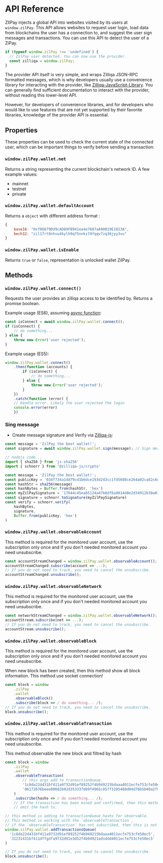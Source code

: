 # API Reference

ZIlPay injects a global API into websites visited by its users at `window.zilPay`. This API allows websites to request user login, load data from blockchains the user has a connection to, and suggest the user sign messages and transactions. You can use this API to detect the user of a ZiPay.

```javascript
if (typeof window.zilPay !== 'undefined') {
  // ZilPay user detected. You can now use the provider.
  const zilliqa = window.zilPay;
}
```

The provider API itself is very simple, and wraps Zilliqa JSON-RPC formatted messages, which is why developers usually use a convenience library for interacting with the provider, like [Zilliqa-JavaScript-Library](https://github.com/Zilliqa/Zilliqa-JavaScript-Library). You can generally find sufficient documentation to interact with the provider, without reading this lower-level API.

However, for developers of convenience libraries, and for developers who would like to use features that are not yet supported by their favorite libraries, knowledge of the provider API is essential.

## Properties

These properties can be used to check the current state of the connected user, which can be important things to verify before sending a transaction:

### `window.zilPay.wallet.net`

Returns a string representing the current blockchain's network ID. A few example values:
- mainnet
- testnet
- private


### `window.zilPay.wallet.defaultAccount`

Returns a `object` with different address format :
```javascript
{
    base16: "0xf0D679Dd9cAD89FB941ea4e7687aA90019E1023A",
    bech32: "zil17rt8nhvu4kylh9q75nnks74fqqv7zq36jyy3vu"
}
```


### `window.zilPay.wallet.isEnable`

Returns `true` or `false`, representation is unlocked wallet ZilPay.

## Methods

### `window.zilPay.wallet.connect()`

Requests the user provides an zilliqa access to be identified by. Returns a promise boolean.

Example usage (ES6), assuming [async function](https://developer.mozilla.org/en-US/docs/Web/JavaScript/Reference/Statements/async_function):

```javascript
const isConnect = await window.zilPay.wallet.connect();
if (isConnect) {
    // do something...
} else {
    throw new Error('user rejected');
}
```
Example usage (ES5):

```javascript
window.zilPay.wallet.connect()
    .then(function (accounts) {
        if (isConnect) {
            // do something...
        } else {
            throw new Error('user rejected');
        }
    })
    .catch(function (error) {
    // Handle error. Likely the user rejected the login
    console.error(error)
    })
```

### Sing message

* Create message signature and Verify via [Zilliqa-js](https://github.com/Zilliqa/Zilliqa-JavaScript-Library):

```javascript
const message = 'ZilPay the best wallet!';
const signature = await window.zilPay.wallet.sign(message); // Sign mesg via ZilPay.

// nodejs code...
import { sha256 } from 'js-sha256'
import { schnorr } from '@zilliqa-js/crypto'

const message = 'ZilPay the best wallet!';
const publicKey = '034f734a1dd79cd1b6dce193d243cc1fd5688ce264a02ca82c6cf1d80f2967e9d5'
const hashStr = sha256(message)
const hashBytes = Buffer.from(hashStr, 'hex')
const myZilPaySignature = '17644c45eab5124a47b8df6a9014d8e2d34912b30a018fb1139a1ca51565f36932504eacc7f9d4ebaa9e3ae96982719f13e6574ee9a8153ec3c77237588eb368'
const signature = schnorr.toSignature(myZilPaySignature)
const verify = schnorr.verify(
    hashBytes,
    signature,
    Buffer.from(publicKey, 'hex')
)
```

### `window.zilPay.wallet.observableAccount`

This method is required for the monitored user account, use the subscription only once and if you don't needed monitored account you  need unsubscribe.

```javascript
const accountStreamChanged = window.zilPay.wallet.observableAccount();
accountStreamChanged.subscribe(account => ...);
// If you do not need to track, you need to cancel the unsubscribe.
accountStreamChanged.unsubscribe();
```

### `window.zilPay.wallet.observableNetwork`

This method is required for the monitored user account, use the subscription only once and if you don't needed monitored account you  need unsubscribe.

```javascript
const networkStreamChanged = window.zilPay.wallet.observableNetwork();
accountStream.subscribe(net => ...);
// If you do not need to track, you need to cancel the unsubscribe.
accountStream.unsubscribe();
```

### `window.zilPay.wallet.observableBlock`

This method is required for the monitored user account, use the subscription only once and if you don't needed monitored account you  need unsubscribe.

When new block has been created, then this method show all block information.
This method use socket connection!
```javascript
const block = window
    .zilPay
    .wallet
    .observableBlock()
    .subscribe(block => / do something... /);
// If you do not need to track, you need to cancel the unsubscribe.
block.unsubscribe();
```

### `window.zilPay.wallet.observableTransaction`

This method is required for the monitored user account, use the subscription only once and if you don't needed monitored account you  need unsubscribe.

This method observable the new block and filtred by hash
```javascript
const block = window
    .zilPay
    .wallet
    .observableTransaction(
        // this args add to tranasctionQueue.
        '1c8da22d431bf411a9732d91ef89252f4b949215bdaaa4011ecfe753cfe50ec5',
        '06172676beee00682b92d353337d69f4965c857f3205488d04d76b5b40a2f9dc'
    )
    .subscribe(hashs => / do something... /);
    // If the tranasction has been mined and confirmed, then this method
    // emit the hash tx.

// this method is adding to transactionQueue hashs for observable.
// This method is working with the `observableTransaction`,
// if the `observableTransaction` has not subscribed, then this is not working!!!
window.zilPay.wallet.addTransactionsQueue(
  '1c8da22d431bf411a9732d91ef89252f4b949215bdaaa4011ecfe753cfe50ec5',
  '31231431bf411dffgdfa9732d91e3d52f4b94921adsddd4011ecfe753cfe50ec5'
)

// If you do not need to track, you need to cancel the unsubscribe.
block.unsubscribe();
```
